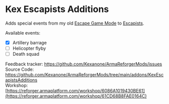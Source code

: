 # Kex Escapists Additions

Adds special events from my old [Escape Game Mode](https://reforger.armaplatform.com/workshop/5D2E42788801E818) to [Escapists](https://reforger.armaplatform.com/workshop/5F16D7E4A1CBE075).

Available events:
- [x] Artillery barrage
- [ ] Helicopter flyby
- [ ] Death squad

Feedback tracker: https://github.com/Kexanone/ArmaReforgerMods/issues<br>
Source Code: https://github.com/Kexanone/ArmaReforgerMods/tree/main/addons/KexEscapistsAdditions<br>
Workshop: [https://reforger.armaplatform.com/workshop/6086A1019430BE61](https://reforger.armaplatform.com/workshop/61CD68B8FAE0164C)
